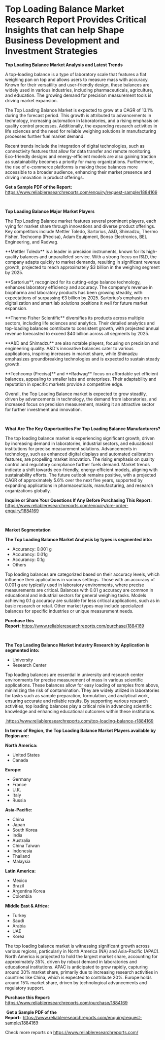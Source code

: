 <p><h1>Top Loading Balance Market Research Report Provides Critical Insights that can help Shape Business Development and Investment Strategies</h1></p><p><strong>Top Loading Balance Market Analysis and Latest Trends</strong></p>
<p><p>A top-loading balance is a type of laboratory scale that features a flat weighing pan on top and allows users to measure mass with accuracy. Known for their versatility and user-friendly design, these balances are widely used in various industries, including pharmaceuticals, agriculture, and education. The growing demand for precision measurement tools is driving market expansion.</p><p>The Top Loading Balance Market is expected to grow at a CAGR of 13.1% during the forecast period. This growth is attributed to advancements in technology, increasing automation in laboratories, and a rising emphasis on quality control processes. Additionally, the expanding research activities in life sciences and the need for reliable weighing solutions in manufacturing processes further fuel market demand.</p><p>Recent trends include the integration of digital technologies, such as connectivity features that allow for data transfer and remote monitoring. Eco-friendly designs and energy-efficient models are also gaining traction as sustainability becomes a priority for many organizations. Furthermore, the rise of e-commerce platforms is making these balances more accessible to a broader audience, enhancing their market presence and driving innovation in product offerings.</p></p>
<p><strong>Get a Sample PDF of the Report:&nbsp;</strong> <a href="https://www.reliableresearchreports.com/enquiry/request-sample/1884169?utm_campaign=2002&utm_medium=2&utm_source=Github&utm_content=ia&utm_term=20022025&utm_id=top-loading-balance">https://www.reliableresearchreports.com/enquiry/request-sample/1884169</a></p>
<p>&nbsp;</p>
<p><strong>Top Loading Balance Major Market Players</strong></p>
<p><p>The Top Loading Balance market features several prominent players, each vying for market share through innovations and diverse product offerings. Key competitors include Mettler Toledo, Sartorius, A&D, Shimadzu, Thermo Fisher, Techcomp (Precisa), Adam Equipment, Bonso Electronics, BEL Engineering, and Radwag.</p><p>**Mettler Toledo** is a leader in precision instruments, known for its high-quality balances and unparalleled service. With a strong focus on R&D, the company adapts quickly to market demands, resulting in significant revenue growth, projected to reach approximately $3 billion in the weighing segment by 2025.</p><p>**Sartorius**, recognized for its cutting-edge balance technology, enhances laboratory efficiency and accuracy. The company’s revenue in biopharma and laboratory products has been growing steadily, with expectations of surpassing €3 billion by 2025. Sartorius’s emphasis on digitalization and smart lab solutions positions it well for future market expansion.</p><p>**Thermo Fisher Scientific** diversifies its products across multiple sectors, including life sciences and analytics. Their detailed analytics and top-loading balances contribute to consistent growth, with projected annual revenue forecasted to exceed $40 billion across all segments by 2025.</p><p>**A&D and Shimadzu** are also notable players, focusing on precision and engineering quality. A&D's innovative balances cater to various applications, inspiring increases in market share, while Shimadzu emphasizes groundbreaking technologies and is expected to sustain steady growth.</p><p>**Techcomp (Precisa)** and **Radwag** focus on affordable yet efficient balances, appealing to smaller labs and enterprises. Their adaptability and reputation in specific markets provide a competitive edge.</p><p>Overall, the Top Loading Balance market is expected to grow steadily, driven by advancements in technology, the demand from laboratories, and increased focus on precision measurement, making it an attractive sector for further investment and innovation.</p></p>
<p>&nbsp;</p>
<p><strong>What Are The Key Opportunities For Top Loading Balance Manufacturers?</strong></p>
<p><p>The top loading balance market is experiencing significant growth, driven by increasing demand in laboratories, industrial sectors, and educational institutions for precise measurement solutions. Advancements in technology, such as enhanced digital displays and automated calibration features, are propelling market innovation. The rising emphasis on quality control and regulatory compliance further fuels demand. Market trends indicate a shift towards eco-friendly, energy-efficient models, aligning with sustainability efforts. The future outlook remains positive, with a projected CAGR of approximately 5.6% over the next five years, supported by expanding applications in pharmaceuticals, manufacturing, and research organizations globally.</p></p>
<p><strong>Inquire or Share Your Questions If Any Before Purchasing This Report:</strong> <a href="https://www.reliableresearchreports.com/enquiry/pre-order-enquiry/1884169?utm_campaign=2002&utm_medium=2&utm_source=Github&utm_content=ia&utm_term=20022025&utm_id=top-loading-balance">https://www.reliableresearchreports.com/enquiry/pre-order-enquiry/1884169</a></p>
<p>&nbsp;</p>
<p><strong>Market Segmentation</strong></p>
<p><strong>The Top Loading Balance Market Analysis by types is segmented into:</strong></p>
<p><ul><li>Accurancy: 0.001 g</li><li>Accurancy: 0.01g</li><li>Accurancy: 0.1g</li><li>Others</li></ul></p>
<p><p>Top loading balances are categorized based on their accuracy levels, which influence their applications in various settings. Those with an accuracy of 0.001 g are typically used in laboratory environments, where precise measurements are critical. Balances with 0.01 g accuracy are common in educational and industrial sectors for general weighing tasks. Models achieving 0.1 g accuracy are suitable for less critical applications, such as in basic research or retail. Other market types may include specialized balances for specific industries or unique measurement needs.</p></p>
<p><strong>Purchase this Report:&nbsp;</strong><a href="https://www.reliableresearchreports.com/purchase/1884169?utm_campaign=2002&utm_medium=2&utm_source=Github&utm_content=ia&utm_term=20022025&utm_id=top-loading-balance">https://www.reliableresearchreports.com/purchase/1884169</a></p>
<p>&nbsp;</p>
<p><strong>The Top Loading Balance Market Industry Research by Application is segmented into:</strong></p>
<p><ul><li>University</li><li>Research Center</li></ul></p>
<p><p>Top loading balances are essential in university and research center environments for precise measurement of mass in various scientific applications. These balances allow for easy loading of samples from above, minimizing the risk of contamination. They are widely utilized in laboratories for tasks such as sample preparation, formulation, and analytical work, ensuring accurate and reliable results. By supporting various research activities, top loading balances play a critical role in advancing scientific knowledge and enhancing educational outcomes within these institutions.</p></p>
<p><a href="https://www.reliableresearchreports.com/top-loading-balance-r1884169?utm_campaign=2002&utm_medium=2&utm_source=Github&utm_content=ia&utm_term=20022025&utm_id=top-loading-balance">&nbsp;https://www.reliableresearchreports.com/top-loading-balance-r1884169</a></p>
<p><strong>In terms of Region, the Top Loading Balance Market Players available by Region are:</strong></p>
<p>
    <p> <strong> North America: </strong>
        <ul>
            <li>United States</li>
            <li>Canada</li>
        </ul>
        </p> 
    <p> <strong> Europe: </strong>
        <ul>
            <li>Germany</li>
            <li>France</li>
            <li>U.K.</li>
            <li>Italy</li>
            <li>Russia</li>
        </ul>
        </p> 
    <p> <strong> Asia-Pacific: </strong>
        <ul>
            <li>China</li>
            <li>Japan</li>
            <li>South Korea</li>
            <li>India</li>
            <li>Australia</li>
            <li>China Taiwan</li>
            <li>Indonesia</li>
            <li>Thailand</li>
            <li>Malaysia</li>
        </ul>
        </p> 
    <p> <strong> Latin America: </strong>
        <ul>
            <li>Mexico</li>
            <li>Brazil</li>
            <li>Argentina Korea</li>
            <li>Colombia</li>
        </ul>
        </p> 
    <p> <strong> Middle East & Africa: </strong>
        <ul>
            <li>Turkey</li>
            <li>Saudi</li>
            <li>Arabia</li>
            <li>UAE</li>
            <li>Korea</li>
        </ul>
    </p>
    </p>
<p><p>The top loading balance market is witnessing significant growth across various regions, particularly in North America (NA) and Asia-Pacific (APAC). North America is projected to hold the largest market share, accounting for approximately 35%, driven by robust demand in laboratories and educational institutions. APAC is anticipated to grow rapidly, capturing around 30% market share, primarily due to increasing research activities in countries like China, which is expected to contribute 20%. Europe holds around 15% market share, driven by technological advancements and regulatory support.</p></p>
<p><strong>Purchase this Report: </strong><a href="https://www.reliableresearchreports.com/purchase/1884169?utm_campaign=2002&utm_medium=2&utm_source=Github&utm_content=ia&utm_term=20022025&utm_id=top-loading-balance">https://www.reliableresearchreports.com/purchase/1884169</a></p>
<p>&nbsp;<strong>Get a Sample PDF of the Report:&nbsp;&nbsp;</strong><a href="https://www.reliableresearchreports.com/enquiry/request-sample/1884169?utm_campaign=2002&utm_medium=2&utm_source=Github&utm_content=ia&utm_term=20022025&utm_id=top-loading-balance">https://www.reliableresearchreports.com/enquiry/request-sample/1884169</a></p>
<p><strong></strong></p>
<p>Check more reports on <a href="https://www.reliableresearchreports.com/?utm_campaign=2002&utm_medium=2&utm_source=Github&utm_content=ia&utm_term=20022025&utm_id=top-loading-balance">https://www.reliableresearchreports.com/</a></p>